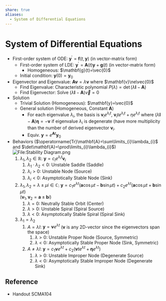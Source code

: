 ```yaml
---
share: true
aliases:
  - System of Differential Equations
---
```


# System of Differential Equations

- First-order system of ODE: $\mathbf{y}^{\prime}=\mathbf{f}(t,\mathbf{y})$ (in vector-matrix form)
	- First-order system of LDE: $\mathbf{y}^{\prime}=\mathbf{A}(t)\mathbf{y}+\mathbf{g}(t)$ (in vector-matrix form)
		- Homogeneous: $\mathbf{g}(t)=\vec{0}$
	- Initial condition: $\mathbf{y}(0)=\mathbf{y}_{0}$
- Eigenvector and Eigenvalue: $\mathbf{A}\mathbf{v}=\lambda\mathbf{v}$ where $\mathbf{v}\ne\vec{0}$
	- Find Eigenvalue: Characteristic polynomial $P(\lambda)=\det(\lambda\mathbf{I}-\mathbf{A})$
	- Find Eigenvector: Solve $(\lambda\mathbf{I}-\mathbf{A})\vec{v}=0$
- Solution
	- Trivial Solution (Homogeneous): $\mathbf{y}=\vec{0}$
	- General solution (Homogeneous, Constant $\mathbf{A}$)
		- For each eigenvalue $\lambda_{i}$, the basis is $\mathbf{v}_{i}e^{\lambda_{i}t}$, $\mathbf{v}_{i}te^{\lambda_{i}t}+\eta e^{\lambda_{i}t}$ where $(\lambda\mathbf{I}-\mathbf{A})\mathbf{\eta}=-\mathbf{v}$ if eigenvalue $\lambda_{i}$ is degenerate (have more multiplicity than the number of derived eigenvector $\mathbf{v}_{i}$.
		- Equiv. $\mathbf{y}=e^{\mathbf{A}t}\mathbf{y}_{0}$
- Behaviors ($\operatorname{Tr}\mathbf{A}=\sum\limits_{i}\lambda_{i}$ and $\det\mathbf{A}=\prod\limits_{i}\lambda_{i}$) ![File:Stability Diagram.png](https://upload.wikimedia.org/wikipedia/commons/3/3b/Stability_Diagram.png)
	1. $\lambda_{1},\lambda_{2}\in\mathbb{R}$: $\mathbf{y}=c_{i}e^{\lambda_{i}t}\mathbf{v}_{i}$
		1. $\lambda_{1}\cdot\lambda_{2}<0$: Unstable Saddle (Saddle)
		2. $\lambda_{i}>0$: Unstable Node (Source)
		3. $\lambda_{i}<0$: Asymptotically Stable Node (Sink)
	2. $\lambda_{1},\lambda_{2}=\lambda\pm\mu i\in\mathbb{C}$: $\mathbf{y}=c_{1}e^{\lambda t}(\mathbf{a}\cos\mu t-\mathbf{b}\sin\mu t)+c_{2}e^{\lambda t}(\mathbf{a}\cos\mu t+\mathbf{b}\sin\mu t)$  
	   ($\mathbf{v}_{1},\mathbf{v}_{2}=\mathbf{a}\pm\mathbf{b}i$)
		1. $\lambda=0$: Neutrally Stable Orbit (Center)
		2. $\lambda>0$: Unstable Spiral (Spiral Source)
		3. $\lambda<0$: Asymptotically Stable Spiral (Spiral Sink)
	3. $\lambda_{1}=\lambda_{2}$
		1. $A=\lambda I$: $\mathbf{y}=\mathbf{v}e^{\lambda t}$ ($\mathbf{v}$ is any 2D-vector since the eigenvectors span the space)
			1. $\lambda>0$: Unstable Proper Node (Source, Symmetric)
			2. $\lambda<0$: Asymptotically Stable Proper Node (Sink, Symmetric)
		2. $A\ne\lambda I$: $\mathbf{y}=c_{1}\mathbf{v}e^{\lambda t}+c_{2}(\mathbf{v}te^{\lambda t}+\mathbf{\eta}e^{\lambda t})$
			1. $\lambda>0$: Unstable Improper Node (Degenerate Source)
			2. $\lambda<0$: Asymptotically Stable Improper Node (Degenerate Sink)

## Reference

- Handout SCMA104
